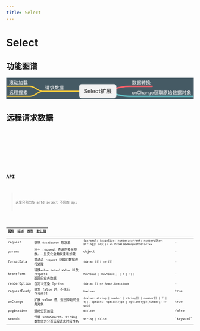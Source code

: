 ```yaml
---
title: Select
---
```


# Select

## 功能图谱

<img src='./demos/images/features.png' />

## 远程请求数据

<code src="./demos/request.tsx" title='请求后台' desc="不分页"/>

<code src="./demos/request-pagination.tsx" title='请求后台' desc="分页，分页模式下 labelInValue 强制为 true，防止设置默认值显示错误"/>

<code src="./demos/request-multiple.tsx" title='多选模式' desc="不分页"/>

## API

> 这里只列出与 antd select 不同的 api

| 属性 | 描述 | 类型 | 默认值 |
| --- | --- | --- | --- |
| request | 获取 `dataSource` 的方法 | `(params?: {pageSize: number;current: number;[key: string]: any;}) => Promise<RequestData<T>>` | - |
| params | 用于 request 查询的多余参数，一旦变化会触发重新加载 | object | - | - |
| formatData | 对通过 `request` 获取的数据进行处理 | `(data: T[]) => T[]` | - |
| transform | 转换`value` `defaultValue` 以及 request 返回的业务数据 | `RawValue \| RawValue[] \| T \| T[]` | - |
| renderOption | 自定义渲染 Option | `(data: T) => React.ReactNode` | - |
| requestReady | 值为 false 时，不执行 request | `boolean` | true |
| onChange | 扩展 value 值，返回原始的业务对象 | `(value: string \| number \| string[] \| number[] \| T \| T[], options: OptionsType \| OptionsType[number]) => void` | true |
| pagination | 滚动分页加载 | `boolean` | false |
| search | 代替 showSearch, string 类型值为分页远程请求时属性名 | `string \| false` | 'keyword' |
